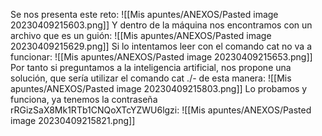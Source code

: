 Se nos presenta este reto:
![[Mis apuntes/ANEXOS/Pasted image 20230409215603.png]]
Y dentro de la máquina nos encontramos con un archivo que es un guión:
![[Mis apuntes/ANEXOS/Pasted image 20230409215629.png]]
Si lo intentamos leer con el comando cat no va a funcionar:
![[Mis apuntes/ANEXOS/Pasted image 20230409215653.png]]
Por tanto si preguntamos a la inteligencia artificial, nos propone una solución, que sería utilizar el comando cat ./- de esta manera:
![[Mis apuntes/ANEXOS/Pasted image 20230409215803.png]]
Lo probamos y funciona, ya tenemos la contraseña rRGizSaX8Mk1RTb1CNQoXTcYZWU6lgzi:
![[Mis apuntes/ANEXOS/Pasted image 20230409215821.png]]
